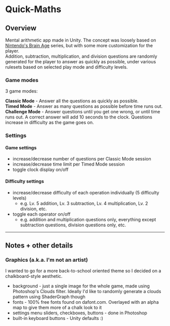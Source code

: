 # Quick-Maths

## Overview
Mental arithmetic app made in Unity. The concept was loosely based on [Nintendo's Brain Age](https://en.wikipedia.org/wiki/Brain_Age) series, but with some more customization for the player.  
Addition, subtraction, multiplication, and division questions are randomly generated for the player to answer as quickly as possible, under various rulesets based on selected play mode and difficulty levels.

### Game modes
3 game modes:

**Classic Mode** - Answer all the questions as quickly as possible.  
**Timed Mode** - Answer as many questions as possible before time runs out.  
**Challenge Mode** - Answer questions until you get one wrong, or until time runs out. A correct answer will add 10 seconds to the clock. Questions increase in difficulty as the game goes on.

### Settings

#### Game settings
* increase/decrease number of questions per Classic Mode session
* increase/decrease time limit per Timed Mode session
* toggle clock display on/off

#### Difficulty settings
* increase/decrease difficulty of each operation individually (5 difficulty levels)
  * e.g. Lv. 5 addition, Lv. 3 subtraction, Lv. 4 multiplication, Lv. 2 division, etc.
* toggle each operator on/off
  * e.g. addition and multiplication questions only, everything except subtraction questions, division questions only, etc.

---

## Notes + other details

### Graphics (a.k.a. I'm not an artist)
I wanted to go for a more back-to-school oriented theme so I decided on a chalkboard-style aesthetic.
* background - just a single image for the whole game, made using Photoshop's Clouds filter. Ideally I'd like to randomly generate a clouds pattern using ShaderGraph though
* fonts - 100% free fonts found on dafont.com. Overlayed with an alpha map to give them more of a chalk look to it
* settings menu sliders, checkboxes, buttons - done in Photoshop
* built-in keyboard buttons - Unity defaults :)
